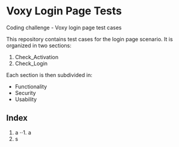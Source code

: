 # Voxy Login Page Tests
Coding challenge - Voxy login page test cases

This repository contains test cases for the login page scenario. It is organized in two sections:
1. Check_Activation
2. Check_Login

Each section is then subdivided in:
* Functionality
* Security
* Usability

## Index

1. a
⋅⋅1. a
2. s
